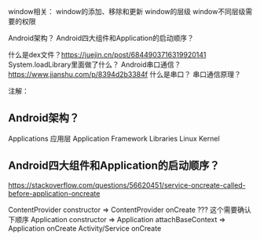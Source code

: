

window相关：
window的添加、移除和更新
window的层级
window不同层级需要的权限




Android架构？
Android四大组件和Application的启动顺序？


什么是dex文件？https://juejin.cn/post/6844903716319920141
System.loadLibrary里面做了什么？
Android串口通信？https://www.jianshu.com/p/8394d2b3384f
什么是串口？
串口通信原理？


注解：


## Android架构？
Applications 应用层
Application Framework
Libraries
Linux Kernel

## Android四大组件和Application的启动顺序？
https://stackoverflow.com/questions/56620451/service-oncreate-called-before-application-oncreate

ContentProvider constructor => ContentProvider onCreate ??? 这个需要确认下顺序
Application constructor => Application attachBaseContext => Application onCreate
Activity/Service onCreate



